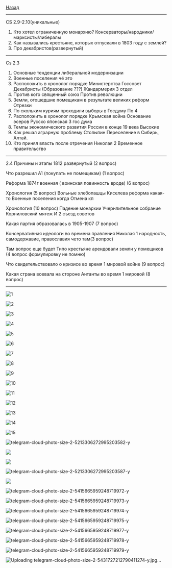[Назад](hist.md)
***
CS 2.9-2.10(уникальные)
1. Кто хотел ограниченную монархию?
   Консерваторы/народники/марксисты/либералы
2. Как назывались крестьяне, которых отпускали в 1803 году с землей?
3. Про декабристов(развернутый)
***
Cs 2.3
1. Основные тенденции либеральной модернизации 
2. Военные поселения чё это
3. Расположить в хронолог порядке
Министерства
Госсовет
Декабристы (Образование ???)
Жандармерия 3 отдел
4. Против кого священный союз
Против революции
5. Земли, отошедшие помещикам в результате великих реформ
Отрезки
6. По скольким куриям проходили выборы в Госдуму
По 4
7. Расположить в хронолог порядке
Крымская война
Основание эсеров
Русско японская
3 гос дума
8. Темпы экономического развития России в конце 19 века
Высокие
10. Как решал аграрную проблему Столыпин
Переселение в Сибирь, Алтай.
10. Кто принял власть после отречения Николая 2
Временное правительство
***
2.4
Причины и этапы 1812 развернутый (2 вопрос)

Что разрешил А1 (покупать не помещикам) (1 вопрос)

Реформа 1874г военная ( воинская повинность вроде) (6 вопрос)

Хронология (5 вопрос)
Вольные хлебопашцы 
Киселева реформа какая-то 
Военные поселения когда 
Отмена кп

Хронология (10 вопрос)
Падение монархии 
Учернлительное собрание 
Корниловский мятеж
И 2 съезд советов 

Какая партия образовалась в 1905-1907 (7 вопрос)

Консервативная идеологи во времена правления Николая 1 народность, самодержавие, православия чето там(3 вопрос)

Там вопрос еще будет 
Типо крестьяне арендовали земли у помещиков (4 вопрос формулировку не помню)

Что свидетельствовало о кризисе во время 1 мировой войне (9 вопрос)

Какая страна воевала на стороне Антанты во время 1 мировой  (8 вопрос)
***

![1](https://github.com/user-attachments/assets/af286a3e-512f-458b-9810-e36bfde5c55c)

![2](https://github.com/user-attachments/assets/c209fa05-12ad-4009-b00d-fc1af556bdf1)

![3](https://github.com/user-attachments/assets/2e4c255d-dbc6-4d5a-9e13-5e5b9ba173ee)

![4](https://github.com/user-attachments/assets/58991b23-8b2b-488f-bb7a-17faa2d56f19)

![5](https://github.com/user-attachments/assets/bccb721c-5b1e-42ae-8c77-6c8b5f8b64c7)

![6](https://github.com/user-attachments/assets/ad4bd739-b657-4b9d-b527-a9b29bd92d23)

![7](https://github.com/user-attachments/assets/893e3c06-b41d-45e1-b440-fde4cb81c94e)

![8](https://github.com/user-attachments/assets/9d43ba4d-9f98-41f3-995d-a4b63dee8bc6)

![9](https://github.com/user-attachments/assets/f98435f8-e23c-4855-914d-cb57165f40cf)

![10](https://github.com/user-attachments/assets/93085a23-1d6f-430f-ae7e-cb01644ee024)

![11](https://github.com/user-attachments/assets/835aa49d-eb9d-458d-87ae-4dc0c60907c6)

![12](https://github.com/user-attachments/assets/69fb69ed-7a19-4502-a8cc-e5e529f1705e)

![13](https://github.com/user-attachments/assets/7ef04013-020a-4e44-b2a2-4b4ebf83b76a)

![14](https://github.com/user-attachments/assets/1e515408-bdab-42c8-a45d-c9b4af808ed7)

![15](https://github.com/user-attachments/assets/a9724c64-3d24-42fc-ba06-0aaf7ba228db)

![telegram-cloud-photo-size-2-5213306272995203582-y](https://github.com/user-attachments/assets/e0edcb31-bd14-4527-bcc1-46a1e6f35965)

![](https://github.com/user-attachments/assets/e8192094-1495-47f6-ac3f-edb4e690a993)

![](https://github.com/user-attachments/assets/01eb38f5-5850-4502-9d5b-385f027307c3)

![telegram-cloud-photo-size-2-5213306272995203587-y](https://github.com/user-attachments/assets/8cffe287-b391-4c07-9de5-2e103d8b0aa8)

![](https://github.com/user-attachments/assets/f2366f46-7ae9-4994-90a1-67d29e5e071c)

![telegram-cloud-photo-size-2-5415665959248719972-y](https://github.com/user-attachments/assets/8cb2c786-56a3-4e36-81ad-fa3092667ba1)

![telegram-cloud-photo-size-2-5415665959248719973-y](https://github.com/user-attachments/assets/5dac4640-494d-497e-b000-6d24c46adb4a)

![telegram-cloud-photo-size-2-5415665959248719974-y](https://github.com/user-attachments/assets/16420788-fc46-4253-a388-58672d8284bf)

![telegram-cloud-photo-size-2-5415665959248719975-y](https://github.com/user-attachments/assets/658e42ec-b9f8-4251-98c0-fc68543c3aae)

![telegram-cloud-photo-size-2-5415665959248719977-y](https://github.com/user-attachments/assets/f16c50df-0b96-4914-ada1-8d258821b86a)

![telegram-cloud-photo-size-2-5415665959248719978-y](https://github.com/user-attachments/assets/9f7c206f-f970-4871-b291-a878aba1830b)

![telegram-cloud-photo-size-2-5415665959248719979-y](https://github.com/user-attachments/assets/4f2ed20c-ce21-4092-be90-4cd1b1ff0c3d)

![Uploading telegram-cloud-photo-size-2-5431727212790411274-y.jpg…]()



